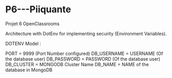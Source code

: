 # P6---Piiquante

Projet 6 OpenClassrooms

Architecture with DotEnv for implementing security (Environment Variables).

DOTENV Model :

PORT = 9999 (Port Number configured)
DB_USERNAME = USERNAME (Of the database user)
DB_PASSWORD = PASSWORD (Of the database user)
DB_CLUSTER = MONGODB Cluster Name
DB_NAME = NAME of the database in MongoDB
